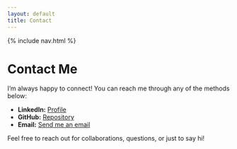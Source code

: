 ```yaml
---
layout: default
title: Contact
---
```


{% include nav.html %}

# Contact Me

I’m always happy to connect! You can reach me through any of the methods below:

- **LinkedIn:** [Profile](https://www.linkedin.com/in/tylerhoel)  
- **GitHub:** [Repository](https://github.com/tch25-cs)  
- **Email:** [Send me an email](mailto:tylerhoel25@gmail.com?subject=Professional%20Inquiry&body=Hello%20Tyler,%0D%0A%0D%0AI%20came%20across%20your%20portfolio%20and%20wanted%20to%20connect%20regarding%20professional%20opportunities%20or%20collaboration.%0D%0A%0D%0ABest%20regards,%0D%0A[Your%20Name])

Feel free to reach out for collaborations, questions, or just to say hi!  
